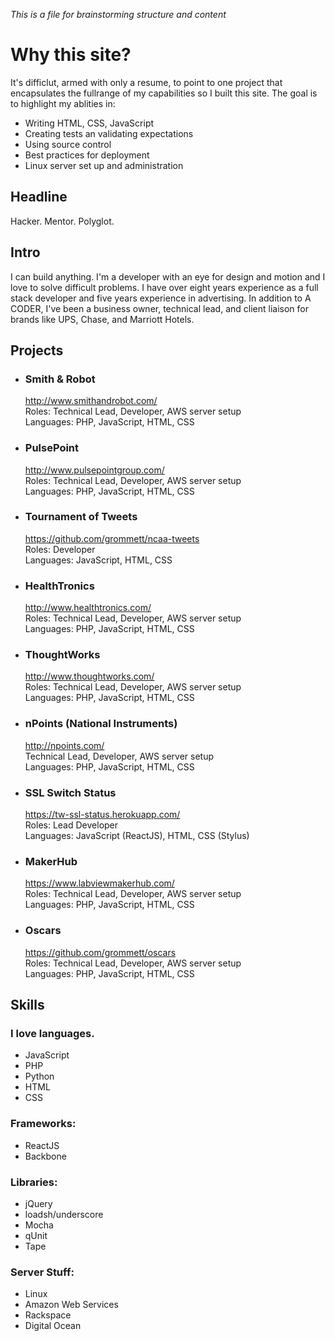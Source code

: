 *This is a file for brainstorming structure and content*
# Why this site?
It's difficlut, armed with only a resume, to point to one project that encapsulates the fullrange of my capabilities so I built this site. The goal is to highlight my ablities in:
- Writing HTML, CSS, JavaScript
- Creating tests an validating expectations
- Using source control
- Best practices for deployment
- Linux server set up and administration

## Headline 
Hacker. Mentor. Polyglot.

## Intro
I can build anything. I'm a developer with an eye for design and motion and I love to solve difficult problems. I have over eight years experience as a full stack developer and five years experience in advertising. In addition to A CODER, I've been a business owner, technical lead, and client liaison for brands like UPS, Chase, and Marriott Hotels.

## Projects
- ### Smith & Robot 
  http://www.smithandrobot.com/  
  Roles: Technical Lead, Developer, AWS server setup  
  Languages: PHP, JavaScript, HTML, CSS  

- ### PulsePoint
  http://www.pulsepointgroup.com/  
  Roles: Technical Lead, Developer, AWS server setup  
  Languages: PHP, JavaScript, HTML, CSS  

- ### Tournament of Tweets
  https://github.com/grommett/ncaa-tweets  
  Roles: Developer  
  Languages: JavaScript, HTML, CSS  

- ### HealthTronics
  http://www.healthtronics.com/  
  Roles: Technical Lead, Developer, AWS server setup  
  Languages: PHP, JavaScript, HTML, CSS  

- ### ThoughtWorks
  http://www.thoughtworks.com/  
  Roles: Technical Lead, Developer, AWS server setup  
  Languages: PHP, JavaScript, HTML, CSS  

- ### nPoints (National Instruments)
  http://npoints.com/  
  Technical Lead, Developer, AWS server setup  
  Languages: PHP, JavaScript, HTML, CSS  

- ### SSL Switch Status
  https://tw-ssl-status.herokuapp.com/  
  Roles: Lead Developer  
  Languages: JavaScript (ReactJS), HTML, CSS (Stylus)

- ###  MakerHub
  https://www.labviewmakerhub.com/  
  Roles: Technical Lead, Developer, AWS server setup  
  Languages: PHP, JavaScript, HTML, CSS

- ### Oscars 
  https://github.com/grommett/oscars  
  Roles: Technical Lead, Developer, AWS server setup  
  Languages: PHP, JavaScript, HTML, CSS

## Skills
### I love languages.
- JavaScript
- PHP
- Python
- HTML
- CSS

### Frameworks:
 - ReactJS
 - Backbone

### Libraries:
 - jQuery
 - loadsh/underscore
 - Mocha
 - qUnit
 - Tape

### Server Stuff:
 - Linux
 - Amazon Web Services
 - Rackspace
 - Digital Ocean